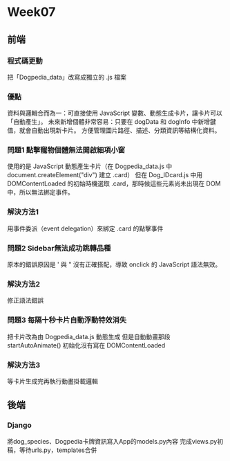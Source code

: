 # Week07

## 前端

### 程式碼更動

把「Dogpedia_data」改寫成獨立的 .js 檔案

### 優點

資料與邏輯合而為一：可直接使用 JavaScript 變數、動態生成卡片，讓卡片可以「自動產生」。
未來新增個體非常容易：只要在 dogData 和 dogInfo 中新增鍵值，就會自動出現新卡片。
方便管理圖片路徑、描述、分類資訊等結構化資料。

### 問題1 點擊寵物個體無法開啟細項小窗

使用的是 JavaScript 動態產生卡片（在 Dogpedia_data.js 中 document.createElement("div") 建立 .card）
但在 Dog_IDcard.js 中用 DOMContentLoaded 的初始時機選取 .card，那時候這些元素尚未出現在 DOM 中，所以無法綁定事件。

### 解決方法1

用事件委派（event delegation）來綁定 .card 的點擊事件

### 問題2 Sidebar無法成功跳轉品種

原本的錯誤原因是 ' 與 " 沒有正確搭配，導致 onclick 的 JavaScript 語法無效。

### 解決方法2

修正語法錯誤

### 問題3 每隔十秒卡片自動浮動特效消失

把卡片改為由 Dogpedia_data.js 動態生成
但是自動動畫那段 startAutoAnimate() 初始化沒有寫在 DOMContentLoaded

### 解決方法3

等卡片生成完再執行動畫掛載邏輯

## 後端

### Django

將dog_species、Dogpedia卡牌資訊寫入App的models.py內容
完成views.py初稿，等待urls.py，templates合併
